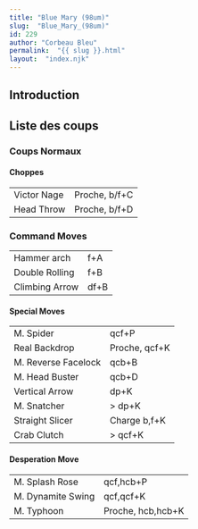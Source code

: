 ```yaml
---
title: "Blue Mary (98um)"
slug:  "Blue_Mary_(98um)"
id: 229
author: "Corbeau Bleu"
permalink:  "{{ slug }}.html"
layout:  "index.njk"
---
```


## Introduction

## Liste des coups

### Coups Normaux

#### Choppes

|             |               |
|-------------|---------------|
| Victor Nage | Proche, b/f+C |
| Head Throw  | Proche, b/f+D |

### Command Moves

|                |      |
|----------------|------|
| Hammer arch    | f+A  |
| Double Rolling | f+B  |
| Climbing Arrow | df+B |

#### Special Moves

|                     |               |
|---------------------|---------------|
| M. Spider           | qcf+P         |
| Real Backdrop       | Proche, qcf+K |
| M. Reverse Facelock | qcb+B         |
| M. Head Buster      | qcb+D         |
| Vertical Arrow      | dp+K          |
| M. Snatcher         | \> dp+K       |
| Straight Slicer     | Charge b,f+K  |
| Crab Clutch         | \> qcf+K      |

#### Desperation Move

|                   |                   |
|-------------------|-------------------|
| M. Splash Rose    | qcf,hcb+P         |
| M. Dynamite Swing | qcf,qcf+K         |
| M. Typhoon        | Proche, hcb,hcb+K |

